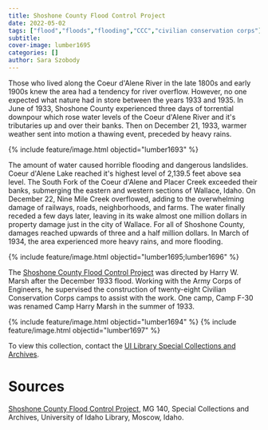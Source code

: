 ```yaml
---
title: Shoshone County Flood Control Project
date: 2022-05-02
tags: ["flood","floods","flooding","CCC","civilian conservation corps"]
subtitle: 
cover-image: lumber1695
categories: []
author: Sara Szobody
---
```


Those who lived along the Coeur d'Alene River in the late 1800s and early 1900s knew the area had a tendency for river overflow. However, no one expected what nature had in store between the years 1933 and 1935. In June of 1933, Shoshone County experienced three days of torrential downpour which rose water levels of the Coeur d'Alene River and it's tributaries up and over their banks. Then on December 21, 1933, warmer weather sent into motion a thawing event, preceded by heavy rains. 

{% include feature/image.html objectid="lumber1693" %}

The amount of water caused horrible flooding and dangerous landslides. Coeur d'Alene Lake reached it's highest level of 2,139.5 feet above sea level. The South Fork of the Coeur d'Alene and Placer Creek exceeded their banks, submerging the eastern and western sections of Wallace, Idaho. On December 22, Nine Mile Creek overflowed, adding to the overwhelming damage of railways, roads, neighborhoods, and farms. The water finally receded a few days later, leaving in its wake almost one million dollars in property damage just in the city of Wallace. For all of Shoshone County, damages reached upwards of three and a half million dollars. In March of 1934, the area experienced more heavy rains, and more flooding.

{% include feature/image.html objectid="lumber1695;lumber1696" %}

The [Shoshone County Flood Control Project](https://archiveswest.orbiscascade.org/ark:80444/xv81059) was directed by Harry W. Marsh after the December 1933 flood. Working with the Army Corps of Engineers, he supervised the construction of twenty-eight Civilian Conservation Corps camps to assist with the work. One camp, Camp F-30 was renamed Camp Harry Marsh in the summer of 1933.

{% include feature/image.html objectid="lumber1694" %}
{% include feature/image.html objectid="lumber1697" %}

To view this collection, contact the [UI Library Special Collections and Archives](https://www.lib.uidaho.edu/special-collections/).

# Sources

[Shoshone County Flood Control Project](https://archiveswest.orbiscascade.org/ark:80444/xv81059), MG 140, Special Collections and Archives, University of Idaho Library, Moscow, Idaho.